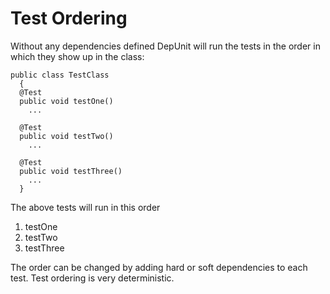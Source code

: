 # Test Ordering #

Without any dependencies defined DepUnit will run the tests in the order in which they show up in the class:
```
public class TestClass
  {
  @Test
  public void testOne()
    ...

  @Test
  public void testTwo()
    ...

  @Test
  public void testThree()
    ...
  }
```

The above tests will run in this order
  1. testOne
  1. testTwo
  1. testThree

The order can be changed by adding hard or soft dependencies to each test.  Test ordering is very deterministic.
